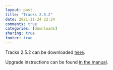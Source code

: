 ```yaml
---
layout: post
title: "Tracks 2.5.2"
date: 2021-11-24 22:24
comments: true
categories: [downloads]
sharing: true
footer: true
---
```


Tracks 2.5.2 can be downloaded [here](https://github.com/TracksApp/tracks/archive/v2.5.2.zip).

Upgrade instructions can be found [in the manual](https://github.com/TracksApp/tracks/blob/v2.5.2/doc/upgrading.md).
